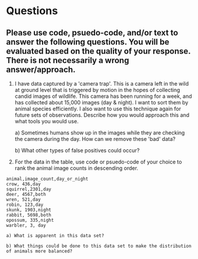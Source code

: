 # Questions

## Please use code, psuedo-code, and/or text to answer the following questions. You will be evaluated based on the quality of your response. There is not necessarily a wrong answer/approach.

1. I have data captured by a 'camera trap'. This is a camera left in the wild at ground level that is triggered by motion in the hopes of collecting candid images of wildlife. This camera has been running for a week, and has collected about 15,000 images (day & night). I want to sort them by animal species efficiently. I also want to use this technique again for future sets of observations. Describe how you would approach this and what tools you would use.

    a) Sometimes humans show up in the images while they are checking the camera during the day. How can we remove these 'bad' data?

    b) What other types of false positives could occur?

2. For the data in the table, use code or psuedo-code of your choice to rank the animal image counts in descending order.

```
animal,image_count,day_or_night
crow, 436,day
squirrel,2301,day
deer, 4567,both
wren, 521,day
robin, 123,day
skunk, 1903,night
rabbit, 5698,both
opossum, 335,night
warbler, 3, day

```

    a) What is apparent in this data set?

    b) What things could be done to this data set to make the distribution of animals more balanced?


